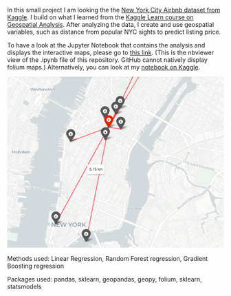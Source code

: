 In this small project I am looking the the [New York City Airbnb dataset from Kaggle](https://www.kaggle.com/dgomonov/new-york-city-airbnb-open-data/notebooks). 
I build on what I learned from the [Kaggle Learn course on Geospatial Analysis](https://www.kaggle.com/learn/geospatial-analysis).
After analyzing the data, I create and use geospatial variables, such as distance from popular NYC sights to predict listing price. 

To have a look at the Jupyter Notebook that contains the analysis and displays the interactive maps, please go to [this link]( https://nbviewer.jupyter.org/github/MateVaradi/DataScienceProjects/blob/master/Geospatial-Analysis-NYC-Airbnb/NYC%20Airbnb%20%28geospatial%29%20data%20analysis%20and%20price%20prediction.ipynb). (This is the nbviewer view of the .ipynb file of this repository. GitHub cannot natively display folium maps.) Alternatively, you can look at my [notebook on Kaggle](https://www.kaggle.comnyc-airbnb-geospatial-analysis-price-predictions).

![Distances from top sights](https://github.com/MateVaradi/DataScienceProjects/blob/master/Geospatial-Analysis-NYC-Airbnb/distances_from_top_sights.png)


Methods used: Linear Regression, Random Forest regression, Gradient Boosting regression

Packages used: pandas, sklearn, geopandas, geopy, folium, sklearn, statsmodels
